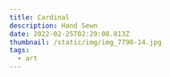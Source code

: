 ```yaml
---
title: Cardinal
description: Hand Sewn
date: 2022-02-25T02:29:00.813Z
thumbnail: /static/img/img_7790-14.jpg
tags:
  - art
---
```

